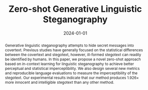 ---
title: "Zero-shot Generative Linguistic Steganography"
authors: [Ke Lin, Yiyang Luo, Zijian Zhang, and Luo Ping]
venue: 'NAACL 2024'
date: 2024-01-01
tags: [CCF B, CORE A]
# teaser: 
link: https://aclanthology.org/2024.naacl-long.289/
projecturl: https://leonardodalinky.github.io/zero-shot-GLS/
abstract: Generative linguistic steganography attempts to hide secret messages into covertext. Previous studies have generally focused on the statistical differences between the covertext and stegotext, however, ill-formed stegotext can readily be identified by humans. In this paper, we propose a novel zero-shot approach based on in-context learning for linguistic steganography to achieve better perceptual and statistical imperceptibility. We also design several new metrics and reproducible language evaluations to measure the imperceptibility of the stegotext. Our experimental results indicate that our method produces 1.926× more innocent and intelligible stegotext than any other method.
---